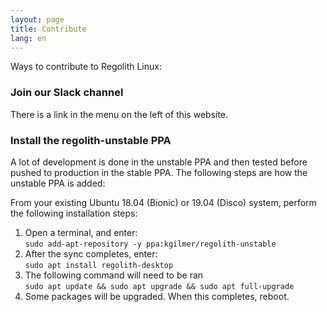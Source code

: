 ```yaml
---
layout: page
title: Contribute
lang: en
---
```


Ways to contribute to Regolith Linux:

### Join our Slack channel

There is a link in the menu on the left of this website.

### Install the regolith-unstable PPA

A lot of development is done in the unstable PPA and then tested before pushed to production in the stable PPA. The following steps are how the unstable PPA is added:

From your existing Ubuntu 18.04 (Bionic) or 19.04 (Disco) system, perform the following installation steps: 

1. Open a terminal, and enter: <br/>`sudo add-apt-repository -y ppa:kgilmer/regolith-unstable`
2. After the sync completes, enter: <br/>`sudo apt install regolith-desktop`
3. The following command will need to be ran <br/>`sudo apt update && sudo apt upgrade && sudo apt full-upgrade`
4. Some packages will be upgraded.  When this completes, reboot.


